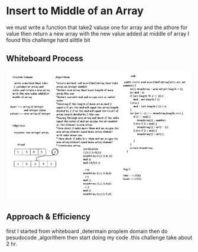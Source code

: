 # Insert to Middle of an Array

 we must write a function that take2 valuse one for array and the athore
 for value then return a new array with the new value added at middle of array
 I found this challenge hard alittle bit

## Whiteboard Process

![image](../img/ch2.PNG)

## Approach & Efficiency

first I started from whiteboard ,determain proplem domain then do pesudocode ,algorithem then start doing my code .this challenge take about 2 hr.